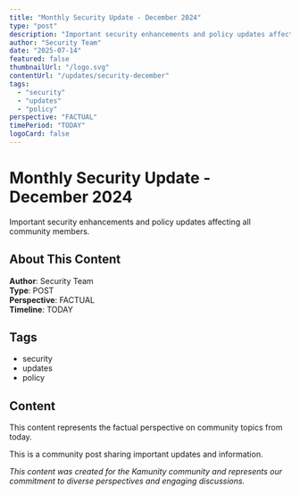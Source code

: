 ```yaml
---
title: "Monthly Security Update - December 2024"
type: "post"
description: "Important security enhancements and policy updates affecting all community members."
author: "Security Team"
date: "2025-07-14"
featured: false
thumbnailUrl: "/logo.svg"
contentUrl: "/updates/security-december"
tags:
  - "security"
  - "updates"
  - "policy"
perspective: "FACTUAL"
timePeriod: "TODAY"
logoCard: false
---
```

# Monthly Security Update - December 2024

Important security enhancements and policy updates affecting all community members.

## About This Content

**Author**: Security Team  
**Type**: POST  
**Perspective**: FACTUAL  
**Timeline**: TODAY  



## Tags

- security
- updates
- policy

## Content

This content represents the factual perspective on community topics from today. 




This is a community post sharing important updates and information.

*This content was created for the Kamunity community and represents our commitment to diverse perspectives and engaging discussions.*
